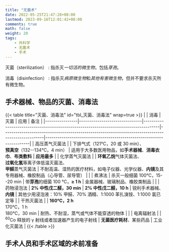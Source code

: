 ```yaml
---
title: "无菌术"
date: 2022-05-25T21:47:28+08:00
lastmod: 2023-09-16T12:01:42+08:00
comments: true
math: false
weight: 20
tags:
    - 外科学
    - 无菌术
    - 手术
---
```


灭菌（sterilization）
: 指杀灭*一切活的微生物*，包括*芽孢*。

消毒（disinfection）
: 指杀灭*病原微生物*和*其他有害微生物*，但并不要求杀灭所有微生物。

<!--more-->

## 手术器械、物品的灭菌、消毒法

{{< table title="灭菌、消毒法" id="tbl_灭菌、消毒法" wrap=true >}}
|                | 消毒                          | 灭菌                                                                                 | 应用                                                                                             | 备注                                                                 |
|----------------|-------------------------------|--------------------------------------------------------------------------------------|--------------------------------------------------------------------------------------------------|----------------------------------------------------------------------|
| 高压蒸气灭菌法 |                               | 下排气式（121℃，20 或 30 min）、<br/>**预真空**（132--134℃，4 min）                  | 适用于大多数医用物品，如**手术器械**、**消毒衣巾**、**布类敷料**                                 | **应用最多**                                                         |
| 化学蒸气灭菌法 |                               | **环氧乙烷**气体灭菌法、<br/>**过氧化氢**等离子体低温灭菌法、<br/>**甲醛**蒸气灭菌法 | 不耐高温、湿热的医疗材料，如电子仪器、光学仪器、**内镜**及其专用器械、橡胶制品（心导管、尿导管） |                                                                      |
| 煮沸法         | 杀灭一般细菌 100℃，15--20 min | 带**芽孢**的细菌 100 ℃，**≥ 1 h**                                                    | 金属器械、玻璃制品、橡胶类制品                                                                   |                                                                      |
| 药物浸泡法     | **2% 中性戊二醛，30 min**     | **2% 中性戊二醛，10 h**                                                              | 锐利手术器械、**内镜**                                                                           | 其他少用浸泡液：10% 甲醛、70% 酒精、1:1000 苯扎溴铵、1:1000 氯已定等 |
| 干热灭菌法     |                               | **160℃，2 h**<br/>170℃，1 h<br/>180℃，30 min                                         | 耐热、不耐湿，蒸气或气体不能穿透的物体                                                           |                                                                      |
| 电离辐射法     |                               | <sup>60</sup>Co 释放的 γ 射线或者加速器产生的电子射线                                | **无菌医疗耗材**、某些药品                                                                       | 工业化灭菌法                                                         |
{{< /table >}}

## 手术人员和手术区域的术前准备

